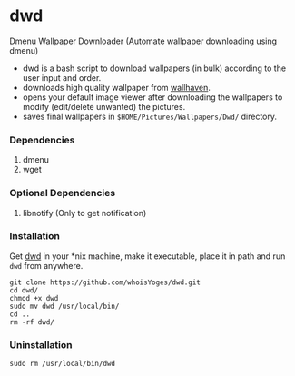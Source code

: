 # dwd
Dmenu Wallpaper Downloader (Automate wallpaper downloading using dmenu)

- dwd is a bash script to download wallpapers (in bulk) according to the user input and order.
- downloads high quality wallpaper from [wallhaven](https://wallhaven.cc).
- opens your default image viewer after downloading the wallpapers to modify (edit/delete unwanted) the pictures.
- saves final wallpapers in `$HOME/Pictures/Wallpapers/Dwd/` directory.

### Dependencies
1. dmenu
2. wget

### Optional Dependencies
1. libnotify (Only to get notification)

### Installation
Get [dwd](dwd) in your \*nix machine, make it executable, place it in path and run `dwd` from anywhere.
```
git clone https://github.com/whoisYoges/dwd.git
cd dwd/
chmod +x dwd
sudo mv dwd /usr/local/bin/
cd ..
rm -rf dwd/
```

### Uninstallation
```
sudo rm /usr/local/bin/dwd
```
